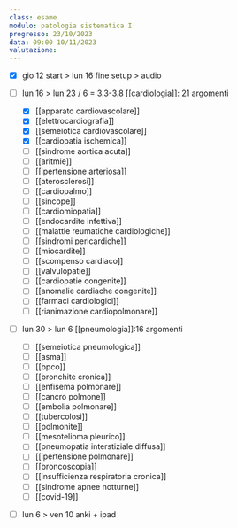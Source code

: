```yaml
---
class: esame
modulo: patologia sistematica I
progresso: 23/10/2023
data: 09:00 10/11/2023
valutazione: 
---
```

- [x] gio 12 start > lun 16
	fine setup > audio

- [ ] lun 16 > lun 23 / 6 = 3.3-3.8
	[[cardiologia]]: 21 argomenti
	- [x] [[apparato cardiovascolare]]
	- [x] [[elettrocardiografia]]
	- [x] [[semeiotica cardiovascolare]]
	- [x] [[cardiopatia ischemica]]
	- [ ] [[sindrome aortica acuta]]
	- [ ] [[aritmie]]
	- [ ] [[ipertensione arteriosa]]
	- [ ] [[aterosclerosi]]
	- [ ] [[cardiopalmo]]
	- [ ] [[sincope]]
	- [ ] [[cardiomiopatia]]
	- [ ] [[endocardite infettiva]]
	- [ ] [[malattie reumatiche cardiologiche]]
	- [ ] [[sindromi pericardiche]]
	- [ ] [[miocardite]]
	- [ ] [[scompenso cardiaco]]
	- [ ] [[valvulopatie]]
	- [ ] [[cardiopatie congenite]]
	- [ ] [[anomalie cardiache congenite]]
	- [ ] [[farmaci cardiologici]]
	- [ ] [[rianimazione cardiopolmonare]]

- [ ] lun 30 > lun 6
	[[pneumologia]]:16 argomenti
	- [ ] [[semeiotica pneumologica]]
	- [ ] [[asma]]
	- [ ] [[bpco]]
	- [ ] [[bronchite cronica]]
	- [ ] [[enfisema polmonare]]
	- [ ] [[cancro polmone]]
	- [ ] [[embolia polmonare]]
	- [ ] [[tubercolosi]]
	- [ ] [[polmonite]]
	- [ ] [[mesotelioma pleurico]]
	- [ ] [[pneumopatia interstiziale diffusa]]
	- [ ] [[ipertensione polmonare]]
	- [ ] [[broncoscopia]]
	- [ ] [[insufficienza respiratoria cronica]]
	- [ ] [[sindrome apnee notturne]]
	- [ ] [[covid-19]]

- [ ] lun 6 > ven 10
	anki + ipad